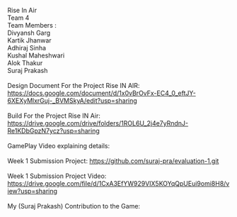 Rise In Air\
Team 4\
Team Members :\
Divyansh Garg\
Kartik Jhanwar\
Adhiraj Sinha\
Kushal Maheshwari\
Alok Thakur\
Suraj Prakash\
\
Design Document For the Project Rise IN AIR: https://docs.google.com/document/d/1x0vBrOvFx-EC4_0_eftJY-6XEXyMlxrGuj-_BVMSkyA/edit?usp=sharing \
\
Build For the Project Rise IN Air: https://drive.google.com/drive/folders/1ROL6U_2j4e7yRndnJ-Re1KDbGpzN7ycz?usp=sharing \
\
GamePlay Video explaining details: \
\
Week 1 Submission Project:  https://github.com/suraj-pra/evaluation-1.git \
\
Week 1 Submission Project Video: https://drive.google.com/file/d/1CxA3EfYW929VIX5KOYqQpUEui9omi8H8/view?usp=sharing \
\
My (Suraj Prakash) Contribution to the Game: 
